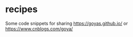 # recipes
Some code snippets for sharing https://goyas.github.io/ or  https://www.cnblogs.com/goya/
